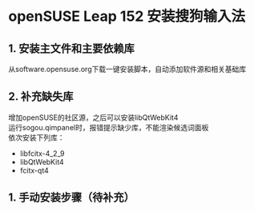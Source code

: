 # openSUSE Leap 152 安装搜狗输入法
## 1. 安装主文件和主要依赖库
从software.opensuse.org下载一键安装脚本，自动添加软件源和相关基础库

## 2. 补充缺失库
增加openSUSE的社区源，之后可以安装libQtWebKit4  
运行sogou.qimpanel时，报错提示缺少库，不能渲染候选词面板  
依次安装下列库：  
- libfcitx-4_2_9
- libQtWebKit4
- fcitx-qt4

## 1. 手动安装步骤（待补充）

